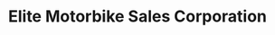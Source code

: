---
title: "Elite Motorbike Sales Corporation"
url: /bacarra/elite-motorbike-sales-corporation/
shop: Motorrad
---